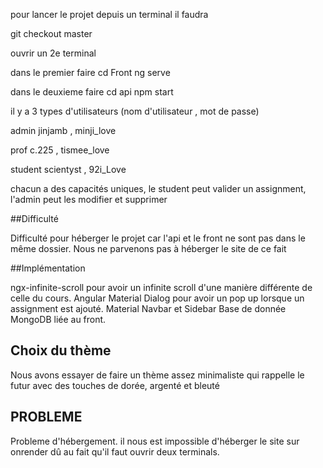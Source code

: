 pour lancer le projet depuis un terminal il faudra

git checkout master

ouvrir un 2e terminal

dans le premier faire
cd Front
ng serve

dans le deuxieme faire
cd api
npm start

il y a 3 types d'utilisateurs
(nom d'utilisateur , mot de passe)

admin
jinjamb , minji_love

prof
c.225 , tismee_love

student
scientyst , 92i_Love

chacun a des capacités uniques, le student peut valider un assignment, l'admin peut les modifier et supprimer

##Difficulté

Difficulté pour héberger le projet car l'api et le front ne sont pas dans le même dossier. Nous ne parvenons pas à héberger le site de ce fait

##Implémentation

ngx-infinite-scroll pour avoir un infinite scroll d'une manière différente de celle du cours.
Angular Material Dialog pour avoir un pop up lorsque un assignment est ajouté.
Material Navbar et Sidebar
Base de donnée MongoDB liée au front.

## Choix du thème 

Nous avons essayer de faire un thème assez minimaliste qui rappelle le futur avec des touches de dorée, argenté et bleuté

## PROBLEME

Probleme d'hébergement. il nous est impossible d'héberger le site sur onrender dû au fait qu'il faut ouvrir deux terminals.
